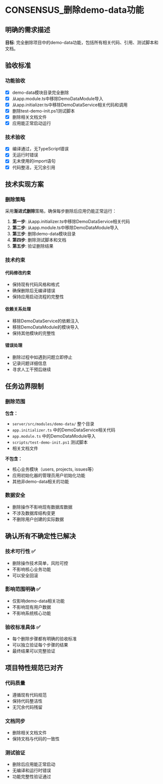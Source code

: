 # CONSENSUS_删除demo-data功能

## 明确的需求描述

**目标**: 完全删除项目中的demo-data功能，包括所有相关代码、引用、测试脚本和文档。

## 验收标准

### 功能验收
- [x] demo-data模块目录完全删除
- [x] 从app.module.ts中移除DemoDataModule导入
- [x] 从app.initializer.ts中移除DemoDataService相关代码和调用
- [x] 删除test-demo-init.ps1测试脚本
- [x] 删除相关文档文件
- [x] 应用能正常启动运行

### 技术验收
- [x] 编译通过，无TypeScript错误
- [x] 无运行时错误
- [x] 无未使用的import语句
- [x] 代码整洁，无冗余引用

## 技术实现方案

### 删除策略
采用**渐进式删除**策略，确保每步删除后应用仍能正常运行：

1. **第一步**: 从app.initializer.ts中移除DemoDataService相关代码
2. **第二步**: 从app.module.ts中移除DemoDataModule导入
3. **第三步**: 删除demo-data模块目录
4. **第四步**: 删除测试脚本和文档
5. **第五步**: 验证删除结果

### 技术约束

#### 代码修改约束
- 保持现有代码风格和格式
- 确保删除后无编译错误
- 保持应用启动流程的完整性

#### 依赖关系处理
- 移除DemoDataService的依赖注入
- 移除DemoDataModule的模块导入
- 保持其他模块的完整性

#### 错误处理
- 删除过程中如遇到问题立即停止
- 记录问题详细信息
- 寻求人工干预后继续

## 任务边界限制

### 删除范围
**包含：**
- `server/src/modules/demo-data/` 整个目录
- `app.initializer.ts` 中的DemoDataService相关代码
- `app.module.ts` 中的DemoDataModule导入
- `scripts/test-demo-init.ps1` 测试脚本
- 相关文档文件

**不包含：**
- 核心业务模块（users, projects, issues等）
- 应用初始化器的管理员用户初始化功能
- 其他非demo-data相关的功能

### 数据安全
- 删除操作不影响现有数据库数据
- 不涉及数据库结构变更
- 不删除用户创建的实际数据

## 确认所有不确定性已解决

### 技术可行性 ✅
- 删除操作技术简单，风险可控
- 不影响核心业务功能
- 可以安全回滚

### 影响范围明确 ✅
- 仅影响demo-data相关功能
- 不影响现有用户数据
- 不影响系统核心功能

### 验收标准具体 ✅
- 每个删除步骤都有明确的验收标准
- 可以独立验证每个步骤的结果
- 最终结果可以完整验证

## 项目特性规范已对齐

### 代码质量
- 遵循现有代码规范
- 保持代码整洁性
- 无冗余代码残留

### 文档同步
- 删除相关文档文件
- 保持文档与代码的一致性

### 测试验证
- 删除后应用能正常启动
- 无编译和运行时错误
- 功能完整性验证通过
